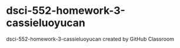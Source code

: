 # dsci-552-homework-3-cassieluoyucan
dsci-552-homework-3-cassieluoyucan created by GitHub Classroom
